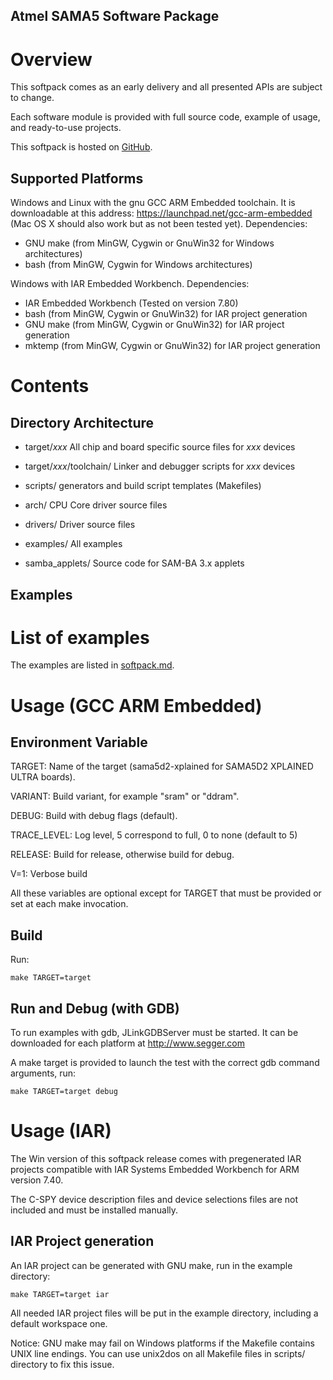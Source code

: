 Atmel SAMA5 Software Package
----------------------------

# Overview

This softpack comes as an early delivery and all presented APIs are subject to
change.

Each software module is provided with full source code, example of usage, and
ready-to-use projects.

This softpack is hosted on [GitHub](https://github.com/atmelcorp/atmel-software-package).

## Supported Platforms

Windows and Linux with the gnu GCC ARM Embedded toolchain. It is downloadable
at this address: https://launchpad.net/gcc-arm-embedded (Mac OS X should also
work but as not been tested yet).
Dependencies:
- GNU make (from MinGW, Cygwin or GnuWin32 for Windows architectures)
- bash (from MinGW, Cygwin for Windows architectures)

Windows with IAR Embedded Workbench.
Dependencies:
- IAR Embedded Workbench (Tested on version 7.80)
- bash (from MinGW, Cygwin or GnuWin32) for IAR project generation
- GNU make (from MinGW, Cygwin or GnuWin32) for IAR project generation
- mktemp (from MinGW, Cygwin or GnuWin32) for IAR project generation

# Contents

## Directory Architecture

- target/_xxx_
  All chip and board specific source files for _xxx_ devices

- target/_xxx_/toolchain/
  Linker and debugger scripts for _xxx_ devices

- scripts/
  generators and build script templates (Makefiles)

- arch/
  CPU Core driver source files

- drivers/
  Driver source files

- examples/
  All examples

- samba_applets/
  Source code for SAM-BA 3.x applets

## Examples

# List of examples

The examples are listed in [softpack.md](softpack.md).

# Usage (GCC ARM Embedded)

## Environment Variable

TARGET: Name of the target (sama5d2-xplained for SAMA5D2 XPLAINED ULTRA
boards).

VARIANT: Build variant, for example "sram" or "ddram".

DEBUG: Build with debug flags (default).

TRACE_LEVEL: Log level, 5 correspond to full, 0 to none (default to 5)

RELEASE: Build for release, otherwise build for debug.

V=1: Verbose build

All these variables are optional except for TARGET that must be provided or set
at each make invocation.

## Build

Run:

``make TARGET=target``

## Run and Debug (with GDB)

To run examples with gdb, JLinkGDBServer must be started. It can be downloaded
for each platform at http://www.segger.com

A make target is provided to launch the test with the correct gdb command
arguments, run:

``make TARGET=target debug``

# Usage (IAR)

The Win version of this softpack release comes with pregenerated IAR projects
compatible with IAR Systems Embedded Workbench for ARM version 7.40.

The C-SPY device description files and device selections files are not included
and must be installed manually.

## IAR Project generation

An IAR project can be generated with GNU make, run in the example directory:

``make TARGET=target iar``

All needed IAR project files will be put in the example directory, including a
default workspace one.

Notice:
GNU make may fail on Windows platforms if the Makefile contains UNIX line endings.
You can use unix2dos on all Makefile files in scripts/ directory to fix this issue.

